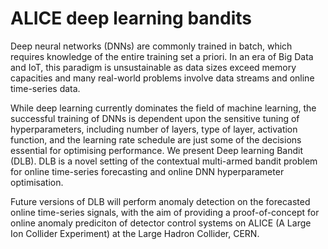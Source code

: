 # ALICE deep learning bandits

Deep neural networks (DNNs) are commonly trained in batch, which requires knowledge of the entire training set a priori. In an era of Big Data and IoT, this paradigm is unsustainable as data sizes exceed memory capacities and many real-world problems involve data streams and online time-series data. 

While deep learning currently dominates the field of machine learning, the successful training of DNNs is dependent upon the sensitive tuning of hyperparameters, including number of layers, type of layer, activation function, and the learning rate schedule are just some of the decisions essential for optimising performance. We present Deep learning Bandit (DLB). DLB is a novel setting of the contextual multi-armed bandit problem for online time-series forecasting and online DNN hyperparameter optimisation. 

Future versions of DLB will perform anomaly detection on the forecasted online time-series signals, with the aim of providing a proof-of-concept for online anomaly prediciton of detector control systems on ALICE (A Large Ion Collider Experiment) at the Large Hadron Collider, CERN.
